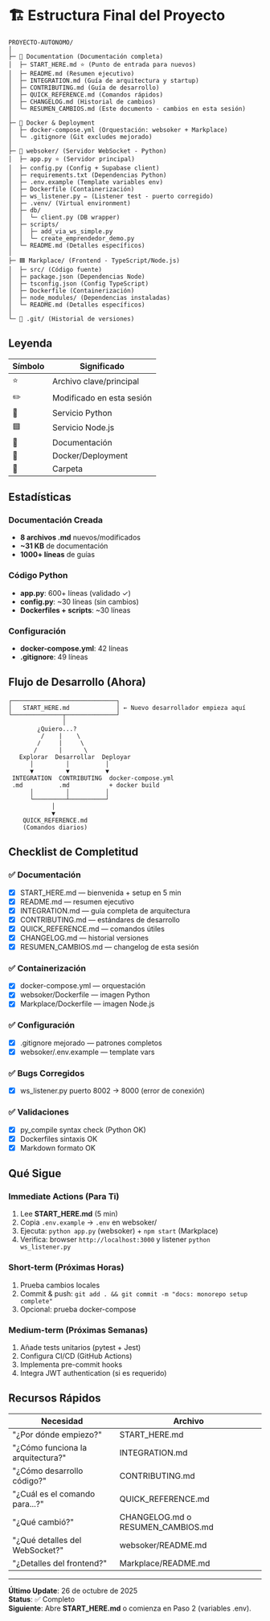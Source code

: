 # 🏗️ Estructura Final del Proyecto

```
PROYECTO-AUTONOMO/
│
├─ 📄 Documentation (Documentación completa)
│  ├─ START_HERE.md ⭐ (Punto de entrada para nuevos)
│  ├─ README.md (Resumen ejecutivo)
│  ├─ INTEGRATION.md (Guía de arquitectura y startup)
│  ├─ CONTRIBUTING.md (Guía de desarrollo)
│  ├─ QUICK_REFERENCE.md (Comandos rápidos)
│  ├─ CHANGELOG.md (Historial de cambios)
│  └─ RESUMEN_CAMBIOS.md (Este documento - cambios en esta sesión)
│
├─ 🐳 Docker & Deployment
│  ├─ docker-compose.yml (Orquestación: websoker + Markplace)
│  └─ .gitignore (Git excludes mejorado)
│
├─ 🔷 websoker/ (Servidor WebSocket - Python)
│  ├─ app.py ⭐ (Servidor principal)
│  ├─ config.py (Config + Supabase client)
│  ├─ requirements.txt (Dependencias Python)
│  ├─ .env.example (Template variables env)
│  ├─ Dockerfile (Containerización)
│  ├─ ws_listener.py ✏️ (Listener test - puerto corregido)
│  ├─ .venv/ (Virtual environment)
│  ├─ db/
│  │  └─ client.py (DB wrapper)
│  ├─ scripts/
│  │  ├─ add_via_ws_simple.py
│  │  └─ create_emprendedor_demo.py
│  └─ README.md (Detalles específicos)
│
├─ 🟦 Markplace/ (Frontend - TypeScript/Node.js)
│  ├─ src/ (Código fuente)
│  ├─ package.json (Dependencias Node)
│  ├─ tsconfig.json (Config TypeScript)
│  ├─ Dockerfile (Containerización)
│  ├─ node_modules/ (Dependencias instaladas)
│  └─ README.md (Detalles específicos)
│
└─ 📁 .git/ (Historial de versiones)
```

## Leyenda

| Símbolo | Significado |
|---------|------------|
| ⭐ | Archivo clave/principal |
| ✏️ | Modificado en esta sesión |
| 🔷 | Servicio Python |
| 🟦 | Servicio Node.js |
| 📄 | Documentación |
| 🐳 | Docker/Deployment |
| 📁 | Carpeta |

## Estadísticas

### Documentación Creada
- **8 archivos .md** nuevos/modificados
- **~31 KB** de documentación
- **1000+ líneas** de guías

### Código Python
- **app.py**: 600+ líneas (validado ✓)
- **config.py**: ~30 líneas (sin cambios)
- **Dockerfiles + scripts**: ~30 líneas

### Configuración
- **docker-compose.yml**: 42 líneas
- **.gitignore**: 49 líneas

## Flujo de Desarrollo (Ahora)

```
┌─────────────────────────────┐
│   START_HERE.md             │ ← Nuevo desarrollador empieza aquí
└──────────────┬──────────────┘
               │
        ¿Quiero...?
         /    |    \
        /     |     \
       /      |      \
   Explorar  Desarrollar  Deployar
      │         │          │
      ▼         ▼          ▼
 INTEGRATION  CONTRIBUTING  docker-compose.yml
 .md          .md           + docker build
      │         │          │
      └─────────┴──────────┘
            │
            ▼
    QUICK_REFERENCE.md
    (Comandos diarios)
```

## Checklist de Completitud

### ✅ Documentación
- [x] START_HERE.md — bienvenida + setup en 5 min
- [x] README.md — resumen ejecutivo
- [x] INTEGRATION.md — guía completa de arquitectura
- [x] CONTRIBUTING.md — estándares de desarrollo
- [x] QUICK_REFERENCE.md — comandos útiles
- [x] CHANGELOG.md — historial versiones
- [x] RESUMEN_CAMBIOS.md — changelog de esta sesión

### ✅ Containerización
- [x] docker-compose.yml — orquestación
- [x] websoker/Dockerfile — imagen Python
- [x] Markplace/Dockerfile — imagen Node.js

### ✅ Configuración
- [x] .gitignore mejorado — patrones completos
- [x] websoker/.env.example — template vars

### ✅ Bugs Corregidos
- [x] ws_listener.py puerto 8002 → 8000 (error de conexión)

### ✅ Validaciones
- [x] py_compile syntax check (Python OK)
- [x] Dockerfiles sintaxis OK
- [x] Markdown formato OK

## Qué Sigue

### Immediate Actions (Para Ti)
1. Lee **START_HERE.md** (5 min)
2. Copia `.env.example` → `.env` en websoker/
3. Ejecuta: `python app.py` (websoker) + `npm start` (Markplace)
4. Verifica: browser `http://localhost:3000` y listener `python ws_listener.py`

### Short-term (Próximas Horas)
1. Prueba cambios locales
2. Commit & push: `git add . && git commit -m "docs: monorepo setup complete"`
3. Opcional: prueba docker-compose

### Medium-term (Próximas Semanas)
1. Añade tests unitarios (pytest + Jest)
2. Configura CI/CD (GitHub Actions)
3. Implementa pre-commit hooks
4. Integra JWT authentication (si es requerido)

## Recursos Rápidos

| Necesidad | Archivo |
|-----------|---------|
| "¿Por dónde empiezo?" | START_HERE.md |
| "¿Cómo funciona la arquitectura?" | INTEGRATION.md |
| "¿Cómo desarrollo código?" | CONTRIBUTING.md |
| "¿Cuál es el comando para...?" | QUICK_REFERENCE.md |
| "¿Qué cambió?" | CHANGELOG.md o RESUMEN_CAMBIOS.md |
| "¿Qué detalles del WebSocket?" | websoker/README.md |
| "¿Detalles del frontend?" | Markplace/README.md |

---

**Último Update**: 26 de octubre de 2025  
**Status**: ✅ Completo  
**Siguiente**: Abre **START_HERE.md** o comienza en Paso 2 (variables .env).

